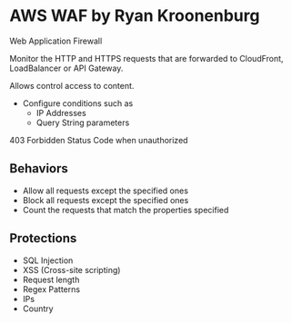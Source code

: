 # AWS WAF by Ryan Kroonenburg

Web Application Firewall

Monitor the HTTP and HTTPS requests that are forwarded to CloudFront, LoadBalancer or API Gateway.

Allows control access to content.

* Configure conditions such as
  * IP Addresses
  * Query String parameters

403 Forbidden Status Code when unauthorized

## Behaviors

* Allow all requests except the specified ones
* Block all requests except the specified ones
* Count the requests that match the properties specified

## Protections

* SQL Injection
* XSS (Cross-site scripting)
* Request length
* Regex Patterns
* IPs
* Country
